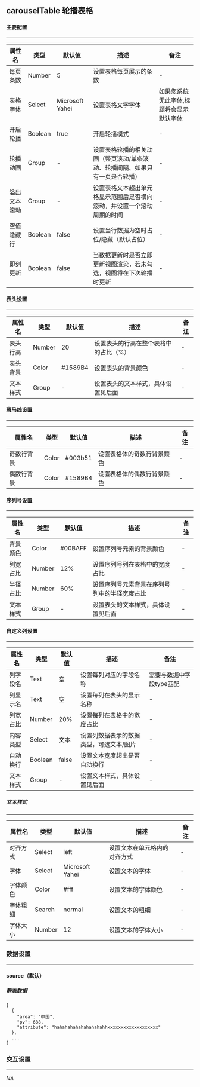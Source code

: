 

## carouselTable 轮播表格

#### 主要配置
------
| 属性名 | 类型 | 默认值 | 描述 | 备注 |
| ------ | ------ | ------ | ------ | ------ |
| 每页条数 | Number | 5 | 设置表格每页展示的条数 | - |
| 表格字体 | Select | Microsoft Yahei | 设置表格文字字体 | 如果您系统无此字体,标题将会显示默认字体 |
| 开启轮播 | Boolean | true | 开启轮播模式 | - |
| 轮播动画 | Group | - | 设置表格轮播的相关动画（整页滚动/单条滚动、轮播间隔、如果只有一页是否轮播） | - |
| 溢出文本滚动 | Group | - | 设置表格文本超出单元格显示范围后是否横向滚动，并设置一个滚动周期的时间 | - |
| 空值隐藏行 | Boolean | false | 设置当行数据为空时占位/隐藏（默认占位） | - |
| 即刻更新 | Boolean | false | 当数据更新时是否立即更新视图渲染，若未勾选，视图将在下次轮播时更新 | - |

#### 表头设置
------
| 属性名 | 类型 | 默认值 | 描述 | 备注 |
| ------ | ------ | ------ | ------ | ------ |
| 表头行高 | Number | 20 | 设置表头的行高在整个表格中的占比（%） | - |
| 表头背景 | Color | #1589B4 | 设置表头的背景颜色 | - |
| 文本样式 | Group | - | 设置表头的文本样式，具体设置见后面 | - |

#### 斑马线设置
------
| 属性名 | 类型 | 默认值 | 描述 | 备注 |
| ------ | ------ | ------ | ------ | ------ |
| 奇数行背景 | Color | #003b51 | 设置表格体的奇数行背景颜色 | - |
| 偶数行背景 | Color | #1589B4 | 设置表格体的偶数行背景颜色 | - |

#### 序列号设置
------
| 属性名 | 类型 | 默认值 | 描述 | 备注 |
| ------ | ------ | ------ | ------ | ------ |
| 背景颜色 | Color | #00BAFF | 设置序列号元素的背景颜色 | - |
| 列宽占比 | Number | 12% | 设置序列号列在表格中的宽度占比 | - |
| 半径占比 | Number | 60% | 设置序列号元素背景在序列号列中的半径宽度占比 | - |
| 文本样式 | Group | - | 设置表头的文本样式，具体设置见后面 | - |

#### 自定义列设置
------
| 属性名 | 类型 | 默认值 | 描述 | 备注 |
| ------ | ------ | ------ | ------ | ------ |
| 列字段名 | Text | 空 | 设置每列对应的字段名称 | 需要与数据中字段type匹配 |
| 列显示名 | Text | 空 | 设置每列在表头的显示名称 | - |
| 列宽占比 | Number | 20% | 设置每列在表格中的宽度占比 | - |
| 内容类型 | Select | 文本 | 设置列数据表示的数据类型，可选文本/图片 | - |
| 自动换行 | Boolean | false | 设置文本宽度超出是否自动换行 | - |
| 文本样式 | Group | - | 设置文本样式，具体设置见后面 | - |

##### 文本样式
------
| 属性名 | 类型 | 默认值 | 描述 | 备注 |
| ------ | ------ | ------ | ------ | ------ |
| 对齐方式 | Select | left | 设置文本在单元格内的对齐方式 | - |
| 字体 | Select | Microsoft Yahei | 设置文本的字体 | - |
| 字体颜色 | Color | #fff | 设置文本的字体颜色 | - |
| 字体粗细 | Search | normal | 设置文本的粗细 | - |
| 字体大小 | Number | 12 | 设置文本的字体大小 | - |


### 数据设置
------

#### source（默认）

##### 静态数据
```
[
  {
    "area": "中国",
    "pv": 688,
    "attribute": "hahahahahahahahahahhxxxxxxxxxxxxxxxxxxx"
  },
  ...
]
```

### 交互设置
-----
*NA*